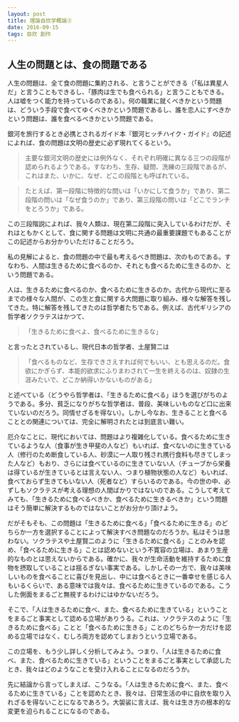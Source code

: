 ```yaml
---
layout: post
title: 理論自炊学概論③
date: 2016-09-15
tags: 自炊 創作
---
```


## 人生の問題とは、食の問題である
人生の問題は、全て食の問題に集約される、と言うことができる（「私は異星人だ」と言うこともできるし、「豚肉は生でも食べられる」と言うこともできる。人は嘘をつく能力を持っているのである）。何の職業に就くべきかという問題は、どういう手段で食べてゆくべきかという問題であるし、誰を恋人にすべきかという問題は、誰を食べるべきかという問題である。

銀河を旅行するとき必携とされるガイド本『銀河ヒッチハイク・ガイド』の記述によれば、食の問題は文明の歴史に必ず現れてくるという。

> 主要な銀河文明の歴史には例外なく、それぞれ明確に異なる三つの段階が認められるようである。すなわち、生存、疑問、洗練の三段階であるが、これはまた、いかに、なぜ、どこの段階とも呼ばれている。

> たとえば、第一段階に特徴的な問いは「いかにして食うか」であり、第二段階の問いは「なぜ食うのか」であり、第三段階の問いは「どこでランチをとろうか」である。

この三段階説によれば、我々人類は、現在第二段階に突入しているわけだが、それはともかくとして、食に関する問題は文明に共通の最重要課題でもあることがこの記述からお分かりいただけることだろう。

私の見解によると、食の問題の中で最も考えるべき問題は、次のものである。すなわち、人間は生きるために食べるのか、それとも食べるために生きるのか、という問題である。

人は、生きるために食べるのか、食べるために生きるのか。古代から現代に至るまでの様々な人間が、この生と食に関する大問題に取り組み、様々な解答を残してきた。特に解答を残してきたのは哲学者たちである。例えば、古代ギリシアの哲学者ソクラテスはかつて、

> 「生きるために食べよ、食べるために生きるな」

と言ったとされているし、現代日本の哲学者、土屋賢二は

> 「食べるものなど、生存できさえすれば何でもいい、とも思えるのだ。食欲にかぎらず、本能的欲求にふりまわされて一生を終えるのは、奴隷の生涯みたいで、どこか納得いかないものがある」

と述べている（どうやら哲学者は、「生きるために食べる」ほうを選びがちのようである。多分、貧乏になりがちな哲学者は、普段、美味しいものなど口に出来ていないのだろう。同情せざるを得ない）。しかし今なお、生きることと食べることとの関連については、完全に解明されたとは到底言い難い。

厄介なことに、現代においては、問題はより複雑化している。食べるために生きているような人（食事が生き甲斐の人など）もいれば、食べないのに生きている人（修行のため断食している人、砂漠に一人取り残され携行食料も尽きてしまった人など）もおり、さらには食べているのに生きていない人（チューブから栄養は得ているが生きているとは言えない人、つまり植物状態の人など）もいれば、食べておらず生きてもいない人（死者など）すらいるのである。今の世の中、必ずしもソクラテスが考える理想の人間ばかりではないのである。こうして考えてみても、「生きるために食べるべきか、食べるために生きるべきか」という問題はそう簡単に解決するものではないことがお分かり頂けよう。

だがそもそも、この問題は「生きるために食べる」「食べるために生きる」のどちらか一方を選択することによって解決すべき問題なのだろうか。私はそうは思わない。ソクラテスや土屋賢二のように「生きるために食べる」ことのみを認め、「食べるために生きる」ことは認めないという不寛容の立場は、あまり生産的なものとは思えないからである。確かに、我々が生命活動を維持するために食物を摂取していることは揺るぎない事実である。しかしその一方で、我々は美味しいものを食べることに喜びを見出し、中には食べるときに一番幸せを感じる人もいるくらいで、ある意味では我々は、食べるために生きているのである。こうした側面をまるごと無視するわけにはゆかないだろう。

そこで、「人は生きるために食べ、また、食べるために生きている」ということをまるごと事実として認める立場がありうる。これは、ソクラテスのように「生きるために食べる」ことと「食べるために生きる」ことのどちらか一方だけを認める立場ではなく、むしろ両方を認めてしまおうという立場である。

この立場を、もう少し詳しく分析してみよう。つまり、「人は生きるために食べ、また、食べるために生きている」ということをまるごと事実として承認したとき、我々はどのようなことを受け入れることになるのだろうか。

先に結論から言ってしまえば、こうなる。「人は生きるために食べ、また、食べるために生きている」ことを認めたとき、我々は、日常生活の中に自炊を取り入れざるを得ないことになるであろう。大袈裟に言えば、我々は生き方の根本的な変更を迫られることになるのである。
